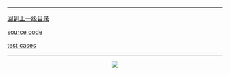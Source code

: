 ----------
[回到上一级目录](https://zhaochenyou.github.io/Way-to-Algorithm/Chapter-4/)

[source code](https://github.com/zhaochenyou/Way-to-Algorithm/blob/master/Chapter-4/Knapsack/src/TwoDimensionKnapsack.hpp)

[test cases](https://github.com/zhaochenyou/Way-to-Algorithm/blob/master/Chapter-4/Knapsack/src/TwoDimensionKnapsack.cpp)

----------
<p align="center"><img src="https://github.com/zhaochenyou/Way-to-Algorithm/raw/master/Chapter-4/Knapsack/res/TwoDimensionKnapsack.png" /></p>
